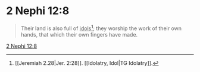 # 2 Nephi 12:8

> Their land is also full of <u>idols</u>[^a]; they worship the work of their own hands, that which their own fingers have made.

[2 Nephi 12:8](https://www.churchofjesuschrist.org/study/scriptures/bofm/2-ne/12?lang=eng&id=p8#p8)


[^a]: [[Jeremiah 2.28|Jer. 2:28]]. [[Idolatry, Idol|TG Idolatry]].  
